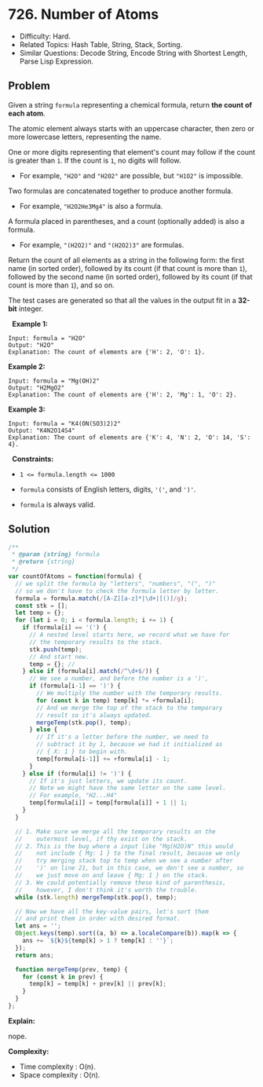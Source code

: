 # 726. Number of Atoms

- Difficulty: Hard.
- Related Topics: Hash Table, String, Stack, Sorting.
- Similar Questions: Decode String, Encode String with Shortest Length, Parse Lisp Expression.

## Problem

Given a string ```formula``` representing a chemical formula, return **the count of each atom**.

The atomic element always starts with an uppercase character, then zero or more lowercase letters, representing the name.

One or more digits representing that element's count may follow if the count is greater than ```1```. If the count is ```1```, no digits will follow.


	
- For example, ```"H2O"``` and ```"H2O2"``` are possible, but ```"H1O2"``` is impossible.


Two formulas are concatenated together to produce another formula.


	
- For example, ```"H2O2He3Mg4"``` is also a formula.


A formula placed in parentheses, and a count (optionally added) is also a formula.


	
- For example, ```"(H2O2)"``` and ```"(H2O2)3"``` are formulas.


Return the count of all elements as a string in the following form: the first name (in sorted order), followed by its count (if that count is more than ```1```), followed by the second name (in sorted order), followed by its count (if that count is more than ```1```), and so on.

The test cases are generated so that all the values in the output fit in a **32-bit** integer.

 
**Example 1:**

```
Input: formula = "H2O"
Output: "H2O"
Explanation: The count of elements are {'H': 2, 'O': 1}.
```

**Example 2:**

```
Input: formula = "Mg(OH)2"
Output: "H2MgO2"
Explanation: The count of elements are {'H': 2, 'Mg': 1, 'O': 2}.
```

**Example 3:**

```
Input: formula = "K4(ON(SO3)2)2"
Output: "K4N2O14S4"
Explanation: The count of elements are {'K': 4, 'N': 2, 'O': 14, 'S': 4}.
```

 
**Constraints:**


	
- ```1 <= formula.length <= 1000```
	
- ```formula``` consists of English letters, digits, ```'('```, and ```')'```.
	
- ```formula``` is always valid.



## Solution

```javascript
/**
 * @param {string} formula
 * @return {string}
 */
var countOfAtoms = function(formula) {
  // we split the formula by "letters", "numbers", "(", ")"
  // so we don't have to check the formula letter by letter.
  formula = formula.match(/[A-Z][a-z]*|\d+|[()]/g);
  const stk = [];
  let temp = {};
  for (let i = 0; i < formula.length; i += 1) {
    if (formula[i] == '(') {
      // A nested level starts here, we record what we have for
      // the temporary results to the stack.
      stk.push(temp);
      // And start new.
      temp = {}; // 
    } else if (formula[i].match(/^\d+$/)) {
      // We see a number, and before the number is a ')',
      if (formula[i-1] == ')') {
        // We multiply the number with the temporary results.
        for (const k in temp) temp[k] *= +formula[i];
        // And we merge the top of the stack to the temporary
        // result so it's always updated.  
        mergeTemp(stk.pop(), temp);
      } else {
        // If it's a letter before the number, we need to 
        // subtract it by 1, because we had it initialized as
        // { X: 1 } to begin with.
        temp[formula[i-1]] += +formula[i] - 1;
      }
    } else if (formula[i] != ')') {
      // If it's just letters, we update its count.
      // Note we might have the same letter on the same level.
      // For example, "H2...H4"
      temp[formula[i]] = temp[formula[i]] + 1 || 1;
    }
  }

  // 1. Make sure we merge all the temporary results on the
  //    outermost level, if thy exist on the stack.
  // 2. This is the bug where a input like "Mg(H2O)N" this would
  //    not include { Mg: 1 } to the final result, because we only 
  //    try merging stack top to temp when we see a number after
  //    ')' on line 21, but in this case, we don't see a number, so
  //    we just move on and leave { Mg: 1 } on the stack.
  // 3. We could potentially remove these kind of parenthesis,
  //    however, I don't think it's worth the trouble.
  while (stk.length) mergeTemp(stk.pop(), temp);

  // Now we have all the key-value pairs, let's sort them
  // and print them in order with desired format.
  let ans = '';
  Object.keys(temp).sort((a, b) => a.localeCompare(b)).map(k => {
    ans += `${k}${temp[k] > 1 ? temp[k] : ''}`;
  });
  return ans;

  function mergeTemp(prev, temp) {
    for (const k in prev) {
      temp[k] = temp[k] + prev[k] || prev[k];
    }
  }
};
```

**Explain:**

nope.

**Complexity:**

* Time complexity : O(n).
* Space complexity : O(n).

